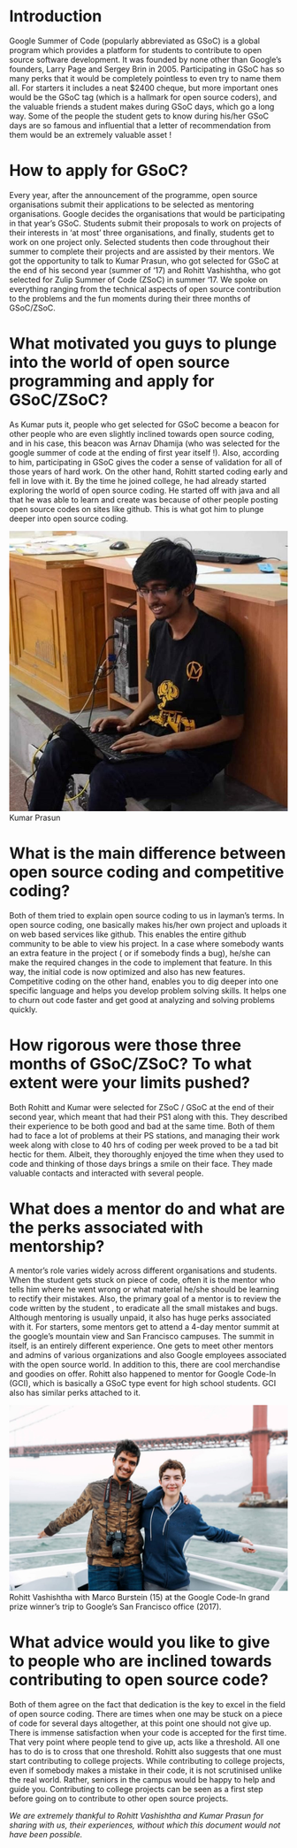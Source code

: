 <!-- TITLE: GSoC: A Peek into Open Source Coding -->
<!-- SUBTITLE:  -->

# Introduction
Google Summer of Code (popularly abbreviated as GSoC) is a global program which provides a platform for students to contribute to open source software development. It was founded by none other than Google’s founders, Larry Page and Sergey Brin in 2005.
Participating in GSoC has so many perks that it would be completely pointless to even try to name them all. For starters it includes a neat $2400 cheque, but more important ones would be the GSoC tag (which is a hallmark for open source coders), and the valuable friends a student makes during GSoC days, which go a long way. Some of the people the student gets to know during his/her GSoC days are so famous and influential that a letter of recommendation from them  would be an extremely valuable asset !

# How to apply for GSoC?
Every year, after the announcement of the programme, open source organisations submit their applications to be selected as mentoring organisations. Google decides the organisations that would be participating in that year’s GSoC. Students submit their proposals to work on projects of their interests in ‘at most’ three organisations, and finally, students get to work on one project only. Selected students then code throughout their summer to complete their projects and are assisted by their mentors.
We got the opportunity to talk to Kumar Prasun, who got selected for GSoC at the end of his second year (summer of ‘17) and Rohitt Vashishtha, who got selected for Zulip Summer of Code (ZSoC) in summer ‘17. We spoke on everything ranging from the technical aspects of open source contribution to the problems and the fun moments during their three months of GSoC/ZSoC.

# What motivated you guys to plunge into the world of open source programming and apply for GSoC/ZSoC?
As Kumar puts it, people who get selected for GSoC  become a beacon for other people who are even slightly inclined towards open source coding, and in his case, this beacon was Arnav Dhamija (who was selected for the google summer of code at the ending of first year itself !).  Also, according to him, participating in GSoC gives the coder a sense of validation for all of those years of hard work. 
On the other hand, Rohitt started coding early and fell in love with it. By the time he joined college, he had already started exploring the world of open source coding. He started off with java and all that he was able to learn and create was because of other people posting open source codes on sites like github. This is what got him to plunge deeper into open source coding.

![Kumar Prasun](/uploads/news/kumarp.jpg)
Kumar Prasun

# What is the main difference between open source coding and competitive coding?
Both of them tried to explain open source coding to us in layman’s terms. In open source coding, one basically makes his/her own project and uploads it on web based services like github. This enables the entire github community to be able to view his project.  In a case where somebody wants an extra feature in the project ( or if somebody finds a bug), he/she can make the required changes in the code to implement that feature. In this way, the initial code is now optimized and also has new features.
Competitive coding on the other hand, enables you to dig deeper into one specific language and helps you develop problem solving skills. It helps one to churn out code faster and get good at analyzing and solving problems quickly.

# How rigorous were those three months of GSoC/ZSoC? To what extent were your limits pushed?

Both Rohitt and Kumar were selected for ZSoC / GSoC at the end of their second year, which meant that had their PS1 along with this. They described their experience to be both good and bad at the same time. Both of them had to face a lot of problems at their PS stations, and managing their work week along with close to 40 hrs of coding per week proved to be a tad bit hectic for them. Albeit, they thoroughly enjoyed the time when they used to code and thinking of those days brings a smile on their face. They made valuable contacts and interacted with several people.

# What does a mentor do and what are the perks associated with mentorship?
A mentor’s role varies widely across different organisations and students. When the student gets stuck on piece of code, often it is the mentor who tells him where he went wrong or what material he/she should be learning to rectify their mistakes. Also, the primary goal of a mentor is to review the code written by the student , to eradicate all the small mistakes and bugs.
Although mentoring is usually unpaid, it also has huge perks associated with it. For starters, some mentors get to attend a 4-day mentor summit at the google’s mountain view and San Francisco campuses. The summit in itself, is an entirely different experience. One gets to meet other mentors and admins of various organizations and also Google employees associated with the open source world. In addition to this, there are cool merchandise and goodies on offer. Rohitt also happened to mentor for Google Code-In (GCI), which is basically a GSoC type event for high school students. GCI also has similar perks attached to it.

![Rohitt Vashishtha with Marco Burstein (15) at the Google Code-In grand prize winner’s trip to Google’s San Francisco office (2017).](/uploads/news/rohitt.jpg)
Rohitt Vashishtha with Marco Burstein (15) at the Google Code-In grand prize winner’s trip to Google’s San Francisco office (2017).

# What advice would you like to give to people who are inclined towards contributing to open source code?
Both of them agree on the fact that dedication is the key to excel in the field of open source coding. There are times when one may be stuck on a piece of code for several days altogether, at this point one should not give up. There is immense satisfaction when your code is accepted for the first time. That very point where people tend to give up, acts like a threshold. All one has to do is to cross that one threshold.
Rohitt also suggests that one must start contributing to college projects. While contributing to college projects, even if somebody makes a mistake in their code, it is not scrutinised unlike the real world. Rather, seniors in the campus would be happy to help and guide you. Contributing to college projects can be seen as a first step before going on to contribute to other open source projects.


*We are extremely thankful to Rohitt Vashishtha and Kumar Prasun for sharing with us, their experiences, without which this document would not have been possible.*










